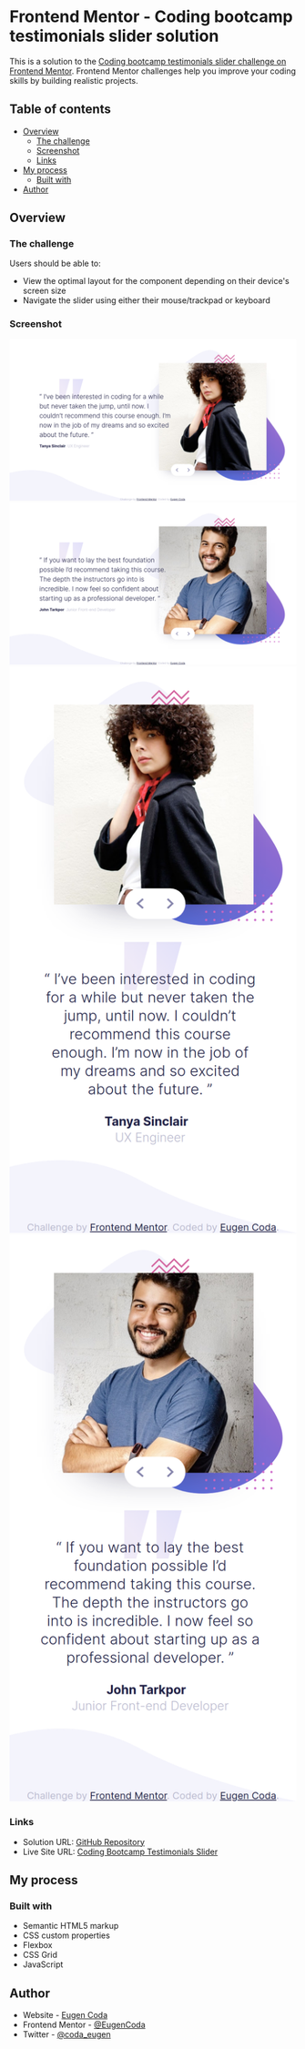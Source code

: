 # Frontend Mentor - Coding bootcamp testimonials slider solution

This is a solution to the [Coding bootcamp testimonials slider challenge on Frontend Mentor](https://www.frontendmentor.io/challenges/coding-bootcamp-testimonials-slider-4FNyLA8JL). Frontend Mentor challenges help you improve your coding skills by building realistic projects.

## Table of contents

- [Overview](#overview)
  - [The challenge](#the-challenge)
  - [Screenshot](#screenshot)
  - [Links](#links)
- [My process](#my-process)
  - [Built with](#built-with)
- [Author](#author)

## Overview

### The challenge

Users should be able to:

- View the optimal layout for the component depending on their device's screen size
- Navigate the slider using either their mouse/trackpad or keyboard

### Screenshot

![](./images/screenshot_desktop_1.png)
![](./images/screenshot_desktop_2.png)
![](./images/screenshot_mobile_1.png)
![](./images/screenshot_mobile_2.png)

### Links

- Solution URL: [GitHub Repository](https://github.com/EugenCoda/frontend-mentor-coding-bootcamp-testimonials-slider)
- Live Site URL: [Coding Bootcamp Testimonials Slider](https://coding-bootcamp-testimonials-slider-frontend-challenge.netlify.app/)

## My process

### Built with

- Semantic HTML5 markup
- CSS custom properties
- Flexbox
- CSS Grid
- JavaScript

## Author

- Website - [Eugen Coda](https://eugencoda.github.io/)
- Frontend Mentor - [@EugenCoda](https://www.frontendmentor.io/profile/EugenCoda)
- Twitter - [@coda_eugen](https://www.twitter.com/coda_eugen)
